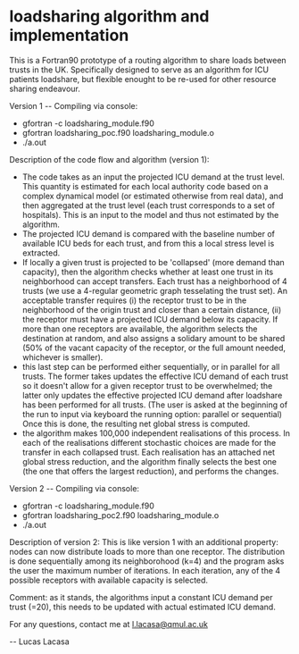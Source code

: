 # loadsharing algorithm and implementation

This is a Fortran90 prototype of a routing algorithm to share loads between trusts in the UK. Specifically designed to serve as an algorithm for ICU patients loadshare, but flexible enought to be re-used for other resource sharing endeavour.

Version 1 -- Compiling via console:


+ gfortran -c loadsharing_module.f90
+ gfortran loadsharing_poc.f90 loadsharing_module.o
+ ./a.out

Description of the code flow and algorithm (version 1):
- The code takes as an input the projected ICU demand at the trust level.
This quantity is estimated for each local authority code based on a complex dynamical model (or estimated otherwise from real data), and then aggregated at the trust level (each trust corresponds to a set of hospitals). This is an input to the model and thus not estimated by the algorithm.
- The projected ICU demand is compared with the baseline number of available ICU beds for each trust, and from this a local stress level is extracted. 
- If locally a given trust is projected to be 'collapsed' (more demand than capacity), then the algorithm checks whether at least one trust in its neighborhood can accept transfers. Each trust has a neighborhood of 4 trusts (we use a 4-regular geometric graph tesselating the trust set). An acceptable transfer requires (i) the receptor trust to be in the neighborhood of the origin trust and closer than a certain distance, (ii) the receptor must have a projected ICU demand below its capacity. 
If more than one receptors are available, the algorithm selects the destination at random, and also assigns a solidary amount to be shared (50% of the vacant capacity of the receptor, or the full amount needed, whichever is smaller).
- this last step can be performed either sequentially, or in parallel for all trusts. The former takes updates the effective ICU demand of each trust so it doesn't allow for a given receptor trust to be overwhelmed; the latter only updates the effective projected ICU demand after loadshare has been performed for all trusts.
(The user is asked at the beginning of the run to input via keyboard the running option: parallel or sequential)
Once this is done, the resulting net global stress is computed.
- the algorithm makes 100,000 independent realisations of this process. In each of the realisations different stochastic choices are made for the transfer in each collapsed trust. Each realisation has an attached net global stress reduction, and the algorithm finally selects the best one (the one that offers the largest reduction), and performs the changes.

Version 2 -- Compiling via console:


+ gfortran -c loadsharing_module.f90
+ gfortran loadsharing_poc2.f90 loadsharing_module.o
+ ./a.out

Description of version 2:
This is like version 1 with an additional property: nodes can now distribute loads to more than one receptor. The distribution is done sequentially among its neighborohood (k=4) and the program asks the user the maximum number of iterations. In each iteration, any of the 4 possible receptors with available capacity is selected.

Comment: as it stands, the algorithms input a constant ICU demand per trust (=20), this needs to be updated with actual estimated ICU demand.

For any questions, contact me at l.lacasa@qmul.ac.uk

-- Lucas Lacasa



